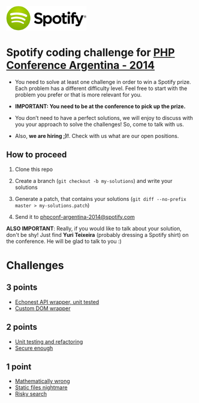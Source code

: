 ![Spotify Logo](/resources/spotify-logo.png)

# Spotify coding challenge for [PHP Conference Argentina - 2014](http://2014.phpconference.com.ar)

* You need to solve at least one challenge in order to win a Spotify prize. Each problem has a different difficulty level. Feel free to start with the problem you prefer or that is more relevant for you.

* **IMPORTANT: You need to be at the conference to pick up the prize.**

* You don’t need to have a perfect solutions, we will enjoy to discuss with you your approach to solve the challenges! So, come to talk with us. 

* Also, **we are hiring ;)!**. Check with us what are our open positions.

## How to proceed

1. Clone this repo

2. Create a branch (`git checkout -b my-solutions`) and write your solutions

2. Generate a patch, that contains your solutions (`git diff --no-prefix master > my-solutions.patch`)

3. Send it to [phpconf-argentina-2014@spotify.com](mailto:phpconf-argentina-2014@spotify.com)

**ALSO IMPORTANT**: Really, if you would like to talk about your solution, don't be shy! Just find **Yuri Teixeira** (probably dressing a Spotify shirt) on the conference. He will be glad to talk to you :)

# Challenges

## 3 points

* [Echonest API wrapper, unit tested](/echonest-API-wrapper/README.md)
* [Custom DOM wrapper](/custom-DOM-wrapper/README.md)

## 2 points

* [Unit testing and refactoring](/unit-testing-and-refactoring/README.md)
* [Secure enough](/secure-enough/README.md)

## 1 point

* [Mathematically wrong](/mathematically-wrong/README.md)
* [Static files nightmare](/static-files-nightmare/README.md)
* [Risky search](/risky-search/README.md)